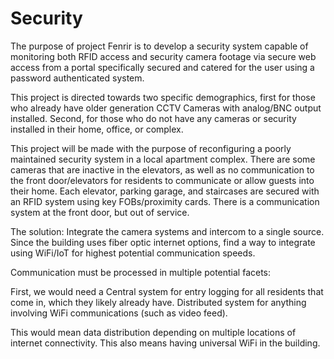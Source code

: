 # Security
The purpose of project Fenrir is to develop a security system capable of monitoring both RFID access and security camera footage via secure web access from a portal specifically secured and catered for the user using a password authenticated system.

This project is directed towards two specific demographics, first for those who already have older generation CCTV Cameras with analog/BNC output installed. 
Second, for those who do not have any cameras or security installed in their home, office, or complex.


This project will be made with the purpose of reconfiguring a poorly maintained security system in a local apartment complex.
There are some cameras that are inactive in the elevators, as well as no communication to the front door/elevators for residents to communicate or allow guests into their home.
Each elevator, parking garage, and staircases are secured with an RFID system using key FOBs/proximity cards. 
There is a communication system at the front door, but out of service.

The solution:
Integrate the camera systems and intercom to a single source. Since the building uses fiber optic internet options, find a way to integrate using WiFi/IoT for highest potential communication speeds.

Communication must be processed in multiple potential facets:

First, we would need a Central system for entry logging for all residents that come in, which they likely already have.
Distributed system for anything involving WiFi communications (such as video feed).

This would mean data distribution depending on multiple locations of internet connectivity. This also means having universal WiFi in the building.


